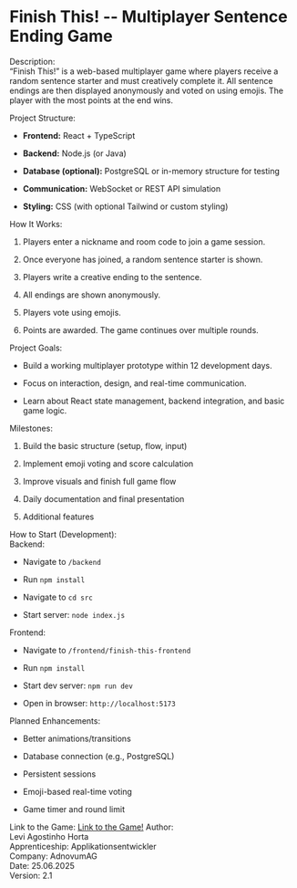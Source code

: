 Finish This! -- Multiplayer Sentence Ending Game
===============================================

Description:\
“Finish This!” is a web-based multiplayer game where players receive a random sentence starter and must creatively complete it. All sentence endings are then displayed anonymously and voted on using emojis. The player with the most points at the end wins.

Project Structure:

-   **Frontend:** React + TypeScript

-   **Backend:** Node.js (or Java)

-   **Database (optional):** PostgreSQL or in-memory structure for testing

-   **Communication:** WebSocket or REST API simulation

-   **Styling:** CSS (with optional Tailwind or custom styling)

How It Works:

1.  Players enter a nickname and room code to join a game session.

2.  Once everyone has joined, a random sentence starter is shown.

3.  Players write a creative ending to the sentence.

4.  All endings are shown anonymously.

5.  Players vote using emojis.

6.  Points are awarded. The game continues over multiple rounds.

Project Goals:

-   Build a working multiplayer prototype within 12 development days.

-   Focus on interaction, design, and real-time communication.

-   Learn about React state management, backend integration, and basic game logic.

Milestones:

1.  Build the basic structure (setup, flow, input)

2.  Implement emoji voting and score calculation

3.  Improve visuals and finish full game flow

4.  Daily documentation and final presentation

5.  Additional features

How to Start (Development):\
Backend:

-   Navigate to `/backend`

-   Run `npm install`

-   Navigate to `cd src`

-   Start server: `node index.js`

Frontend:

-   Navigate to `/frontend/finish-this-frontend`

-   Run `npm install`

-   Start dev server: `npm run dev`

-   Open in browser: `http://localhost:5173`

Planned Enhancements:

-   Better animations/transitions

-   Database connection (e.g., PostgreSQL)

-   Persistent sessions

-   Emoji-based real-time voting

-   Game timer and round limit

Link to the Game:
[Link to the Game!](https://finish-this-frontend.onrender.com/)
Author:\
Levi Agostinho Horta\
Apprenticeship: Applikationsentwickler\
Company: AdnovumAG\
Date: 25.06.2025\
Version: 2.1